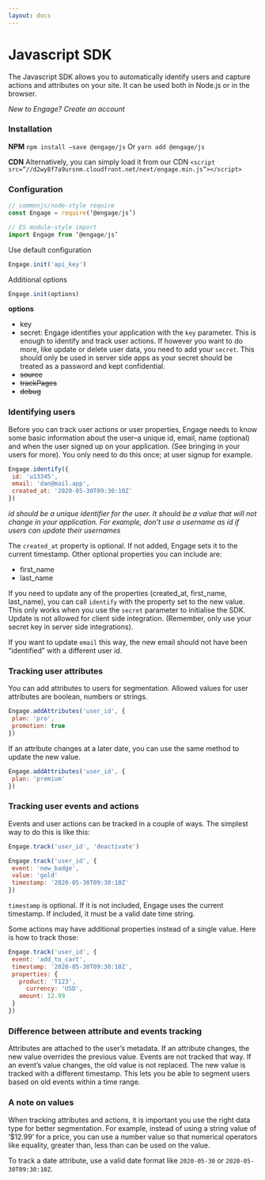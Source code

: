```yaml
---
layout: docs
---
```

# Javascript SDK

The Javascript SDK allows you to automatically identify users and capture actions and attributes on your site. It can be used both in Node.js or in the browser.

*New to Engage? Create an account*

### Installation

**NPM**
`npm install —save @engage/js`
Or 
`yarn add @engage/js`

**CDN**
Alternatively, you can simply load it from our CDN
`<script src=“//d2wy8f7a9ursnm.cloudfront.net/next/engage.min.js”></script>`

### Configuration

```js
// commonjs/node-style require
const Engage = require(‘@engage/js’)
```

```js
// ES module-style import
import Engage from ‘@engage/js’
```

Use default configuration
```js
Engage.init('api_key')
```

Additional options
```js
Engage.init(options)
```

**options**
- key
- secret: Engage identifies your application with the `key` parameter. This is enough to identify and track user actions. If however you want to do more, like update or delete user data, you need to add your `secret`. This should only be used in server side apps as your secret should be treated as a password and kept confidential.
- ~~source~~
- ~~trackPages~~
- ~~debug~~


### Identifying users

Before you can track user actions or user properties, Engage needs to know some basic information about the user–a unique id, email, name (optional) and when the user signed up on your application. (See bringing in your users for more). You only need to do this once; at user signup for example.

```js
Engage.identify({
 id: 'u13345',
 email: 'dan@mail.app',
 created_at: '2020-05-30T09:30:10Z'
})
```

*id should be a unique identifier for the user. It should be a value that will not change in your application. For example, don’t use a username as id if users can update their usernames*

The `created_at` property is optional. If not added, Engage sets it to the current timestamp. Other optional properties you can include are:

- first_name
- last_name

If you need to update any of the properties (created_at, first_name, last_name), you can call `identify` with the property set to the new value. This only works when you use the `secret` parameter to initialise the SDK. Update is not allowed for client side integration. (Remember, only use your secret key in server side integrations).

If you want to update `email`  this way, the new email should not have been “identified” with a different user id.

### Tracking user attributes

You can add attributes to users for segmentation. Allowed values for user attributes are boolean, numbers or strings.

```js
Engage.addAttributes('user_id', {
 plan: 'pro',
 promotion: true
})
```

If an attribute changes at a later date, you can use the same method to update the new value.

```js
Engage.addAttributes('user_id', {
 plan: 'premium'
})
```

### Tracking user events and actions

Events and user actions can be tracked in a couple of ways. The simplest way to do this is like this:

```js
Engage.track('user_id', 'deactivate')
```

```js
Engage.track('user_id', {
 event: 'new_badge',
 value: 'gold'
 timestamp: '2020-05-30T09:30:10Z'
})
```

`timestamp` is optional. If it is not included, Engage uses the current timestamp. If included, it must be a valid date time string.

Some actions may have additional properties instead of a single value. Here is how to track those:

```js
Engage.track('user_id', {
 event: 'add_to_cart',
 timestamp: '2020-05-30T09:30:10Z',
 properties: {
   product: 'T123',
	 currency: 'USD',
   amount: 12.99
 }
})
```

### Difference between attribute and events tracking

Attributes are attached to the user’s metadata. If an attribute changes, the new value overrides the previous value. Events are not tracked that way. If an event’s value changes, the old value is not replaced. The new value is tracked with a different timestamp. This lets you be able to segment users based on old events within a time range.

### A note on values

When tracking attributes and actions, it is important you use the right data type for better segmentation. For example, instead of using a string value of ‘$12.99’ for a price, you can use a number value so that numerical operators like equality, greater than, less than can be used on the value.

To track a date attribute, use a valid date format like `2020-05-30` or `2020-05-30T09:30:10Z`.


